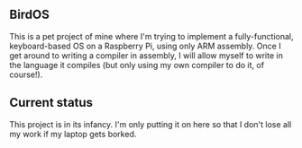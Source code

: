 ## BirdOS

This is a pet project of mine where I'm trying to implement a fully-functional, keyboard-based OS on a Raspberry Pi, using only ARM assembly. Once I get around to writing a compiler in assembly, I will allow myself to write in the language it compiles (but only using my own compiler to do it, of course!).

## Current status

This project is in its infancy. I'm only putting it on here so that I don't lose all my work if my laptop gets borked.
